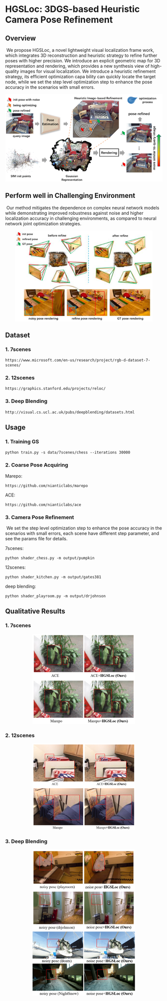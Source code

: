 # HGSLoc: 3DGS-based Heuristic Camera Pose Refinement

## Overview

​	We propose HGSLoc, a novel lightweight visual localization frame work, which integrates 3D reconstruction and heuristic strategy to refine further poses with higher precision. We introduce an explicit geometric map for 3D representation and rendering, which provides a new synthesis view of high-quality images for visual localization. We introduce a heuristic refinement strategy, its efficient optimization capa bility can quickly locate the target node, while we set the step level optimization step to enhance the pose accuracy in the scenarios with small errors.
<div align=center>
<img src="./README/overview.png" alt="overview" style="zoom: 80%;" width="650px" />
</div>

## Perform well in Challenging Environment

​	Our method mitigates the dependence on complex neural network models while demonstrating improved robustness against noise and higher localization accuracy in challenging environments, as compared to neural network joint optimization strategies.
<div align=center>
<img src="./README/noise.jpg" alt="noise" style="zoom: 80%;" width=550px />
</div>

## Dataset

### 1. 7scenes

```
https://www.microsoft.com/en-us/research/project/rgb-d-dataset-7-scenes/
```

### 2. 12scenes

```
https://graphics.stanford.edu/projects/reloc/
```

### 3. Deep Blending

```
http://visual.cs.ucl.ac.uk/pubs/deepblending/datasets.html
```

## Usage

### 1. Training GS

```
python train.py -s data/7scenes/chess --iterations 30000
```

### 2. Coarse Pose Acquiring

Marepo:

```
https://github.com/nianticlabs/marepo
```

ACE:

```
https://github.com/nianticlabs/ace
```

### 3. Camera Pose Refinement

​	We set the step level optimization step to enhance the pose accuracy in the scenarios with small errors, each scene have different step parameter, and see the params file for details.

7scenes:

```
python shader_chess.py -m output/pumpkin
```

12scenes:

```
python shader_kitchen.py -m output/gates381
```

deep blending:

```
python shader_playroom.py -m output/drjohnson
```

## Qualitative Results

### 1. 7scenes
<div align=center>
<img src="./README/res1.png" alt="res1" style="zoom: 60%;" width="550px" />
</div>

### 2. 12scenes
<div align=center>
<img src="./README/res2.png" alt="res2" style="zoom: 60%;" width="550px" />
</div>

### 3. Deep Blending
<div align=center>
<img src="./README/res3.png" alt="res3" style="zoom: 60%;" width="550px" />
</div>
<div align=center>
<img src="./README/res4.png" alt="res3" style="zoom: 60%;" width="550px" />
</div>

















